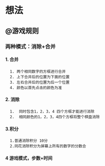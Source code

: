 # 想法

## @游戏规则

### 两种模式：消除+合并

#### 1. 合并
      1. 两个相同数字的方框进行合并
      2. 上下合并后的位置为下面的位置
      3. 左右合并后的位置为后一个位置
      4. 颜色以首先点击的颜色为准
      
      
#### 2. 消除  
      1.  同时包含1，2，3，4 四个方框才能进行消除
      2.  相同颜色的1，2，3，4四个方框将整个棋盘消除
      
      
#### 3.积分
      1.普通消除积分 10分
      2.同花消除积分为屏幕上所有的数字的分数合
      
      
#### 4 游戏模式，步数+时间           